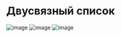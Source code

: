 # Двусвязный список
![image](https://github.com/VictorFBI/Algos/assets/124510561/7415603e-94dd-4252-bc35-ac3e75fcbf2d)
![image](https://github.com/VictorFBI/Algos/assets/124510561/45320d33-07e5-4404-95a1-9734eaad2c6f)
![image](https://github.com/VictorFBI/Algos/assets/124510561/0967989b-d45e-422d-84a7-8811b1b2a5dd)


